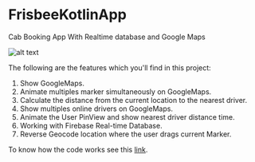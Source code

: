 # FrisbeeKotlinApp
Cab Booking App With Realtime database and Google Maps 


![alt text](https://codinginfinite.com/wp-content/uploads/2018/11/frisbee_intro.gif)

The following are the features which you'll find in this project:

  1.  Show GoogleMaps.
  2.  Animate multiples marker simultaneously on GoogleMaps.
  3. Calculate the distance from the current location to the nearest driver.
  4. Show multiples online drivers on GoogleMaps.
  5. Animate the User PinView and show nearest driver distance time.
  6. Working with Firebase Real-time Database.
  7. Reverse Geocode location where the user drags current Marker.
  
  To know how the code works see this [link](https://codinginfinite.com/current-location-reverse-geocode-cab-booking-app/).
